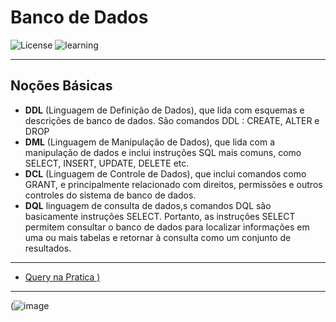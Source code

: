 # Banco de Dados  

![License](https://img.shields.io/badge/Code%20License-MIT-green.svg)
![learning](https://img.shields.io/badge/SQL-learning-green.svg)


---

## **Noções Básicas** 

  - **DDL** (Linguagem de Definição de Dados), que lida com esquemas e descrições de banco de dados. São comandos DDL : CREATE, ALTER e DROP
  - **DML** (Linguagem de Manipulação de Dados), que lida com a manipulação de dados e inclui instruções SQL mais comuns, como SELECT, INSERT, UPDATE, DELETE etc.
  - **DCL** (Linguagem de Controle de Dados), que inclui comandos como GRANT, e principalmente relacionado com direitos, permissões e outros controles do sistema de banco de dados.
  - **DQL**  linguagem de consulta de dados,s comandos DQL são basicamente instruções SELECT. Portanto, as instruções SELECT permitem consultar o banco de dados para localizar informações em uma ou mais tabelas e retornar à consulta como um conjunto de resultados.
  
---
- [Query na Pratica ) ]( https://github.com/HenriquePST/Pratice-banco-de-dados/tree/main/DDL%20DML%20DQL )
 
---

 (![image](https://github.com/HenriquePST/Prratice-banco-de-dados/assets/92328563/09cc1ec6-76dd-4916-b6d9-f89d179a7be7)



